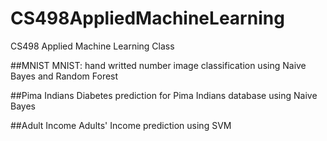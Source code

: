 # CS498AppliedMachineLearning
CS498 Applied Machine Learning Class


##MNIST
MNIST: hand writted number image classification using Naive Bayes and Random Forest

##Pima Indians
Diabetes prediction for Pima Indians database using Naive Bayes

##Adult Income
Adults' Income prediction using SVM
